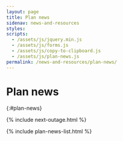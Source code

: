 ```yaml
---
layout: page
title: Plan news
sidenav: news-and-resources
styles:
scripts:
  - /assets/js/jquery.min.js
  - /assets/js/forms.js
  - /assets/js/copy-to-clipboard.js
  - /assets/js/plan-news.js
permalink: /news-and-resources/plan-news/
---
```


# Plan news
{:#plan-news}

{% include next-outage.html %}

{% include plan-news-list.html %}

